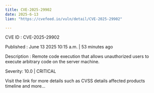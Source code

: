 ```yaml
---
title: CVE-2025-29902
date: 2025-6-13
lien: "https://cvefeed.io/vuln/detail/CVE-2025-29902"

---
```


CVE ID : CVE-2025-29902

Published :  June 13
2025
10:15 a.m. | 53 minutes ago

Description : Remote code execution that allows unauthorized users to execute arbitrary code on the server machine.

Severity: 10.0 | CRITICAL

Visit the link for more details
such as CVSS details
affected products
timeline
and more...
